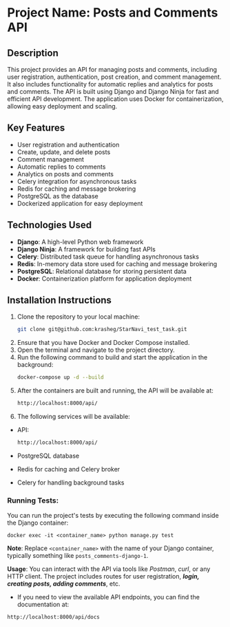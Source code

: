 # Project Name: Posts and Comments API

## Description
This project provides an API for managing posts and comments, including user registration, authentication, post creation, and comment management. It also includes functionality for automatic replies and analytics for posts and comments. The API is built using Django and Django Ninja for fast and efficient API development. The application uses Docker for containerization, allowing easy deployment and scaling.

## Key Features
- User registration and authentication
- Create, update, and delete posts
- Comment management
- Automatic replies to comments
- Analytics on posts and comments
- Celery integration for asynchronous tasks
- Redis for caching and message brokering
- PostgreSQL as the database
- Dockerized application for easy deployment

## Technologies Used
- **Django**: A high-level Python web framework
- **Django Ninja**: A framework for building fast APIs
- **Celery**: Distributed task queue for handling asynchronous tasks
- **Redis**: In-memory data store used for caching and message brokering
- **PostgreSQL**: Relational database for storing persistent data
- **Docker**: Containerization platform for application deployment

## Installation Instructions
1. Clone the repository to your local machine:
   ```bash
   git clone git@github.com:krasheg/StarNavi_test_task.git

2. Ensure that you have Docker and Docker Compose installed.
3. Open the terminal and navigate to the project directory.
4. Run the following command to build and start the application in the background:
    ```bash
    docker-compose up -d --build
5. After the containers are built and running, the API will be available at: 
    ```bash
    http://localhost:8000/api/
6. The following services will be available:

- API: 

    ```bash
    http://localhost:8000/api/

- PostgreSQL database
- Redis for caching and Celery broker
- Celery for handling background tasks
### Running Tests: 
You can run the project's tests by executing the following command inside the Django container:

    docker exec -it <container_name> python manage.py test

**Note**: Replace `<container_name>` with the name of your Django container, typically something like `posts_comments-django-1`.

**Usage**: You can interact with the API via tools like *Postman*, *curl*, or any HTTP client. The project includes routes for user registration, ***login, creating posts, adding comments***, etc.

- If you need to view the available API endpoints, you can find the documentation at:       
```bash 
http://localhost:8000/api/docs
